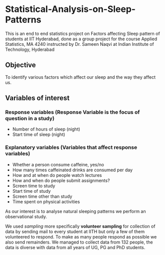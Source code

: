 # Statistical-Analysis-on-Sleep-Patterns

This is an end to end statistics project on Factors affecting Sleep pattern of students at IIT Hyderabad, done as a group project for the course Applied Statistics, MA 4240 instructed by Dr. Sameen Naqvi at Indian Institute of Technology, Hyderabad

## Objective

To identify various factors which affect our sleep and the way they affect us.

## Variables of interest

### Response variables (Response Variable is the focus of question in a study)

* Number of hours of sleep (night)
* Start time of sleep (night)
  
### Explanatory variables (Variables that affect response variables)

* Whether a person consume caffeine, yes/no
* How many times caffeinated drinks are consumed per day
* How and at when do people watch lectures
* How and when do people submit assignments?
* Screen time to study
* Start time of study
* Screen time other than study
* Time spent on physical activities
  
As our interest is to analyse natural sleeping patterns we perform an observational study.

We used *sampling* more specifically **volunteer sampling** for collection of data by sending mail to every student at IITH but only a few of them volunteered to respond. To make as many people respond as possible we also send remainders. We managed to collect data from 132 people, the data is diverse with data from all years of UG, PG and PhD students.
